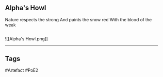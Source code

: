 ## Alpha's Howl
Nature respects the strong
And paints the snow red
With the blood of the weak
##
![[Alpha's Howl.png]]

---
## Tags
#Artefact
#PoE2